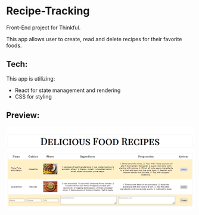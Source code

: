 # Recipe-Tracking
Front-End project for Thinkful.

This app allows user to create, read and delete recipes for their favorite foods.

## Tech:
This app is utilizing:
- React for state management and rendering
- CSS for styling

## Preview:
![Home](screenshots/recipe-home.png)

